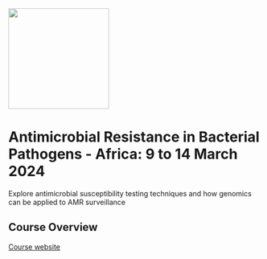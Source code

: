 <img src="https://coursesandconferences.wellcomeconnectingscience.org/wp-content/themes/wcc_courses_and_conferences/dist/assets/svg/logo.svg" width="200" height="200">

# Antimicrobial Resistance in Bacterial Pathogens - Africa: 9 to 14 March 2024
Explore antimicrobial susceptibility testing techniques and how genomics can be applied to AMR surveillance

## Course Overview

[Course website](https://coursesandconferences.wellcomeconnectingscience.org/event/antimicrobial-resistance-in-bacterial-pathogens-africa-20240309/)
